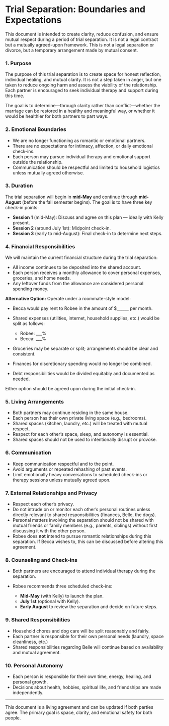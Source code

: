 # Trial Separation: Boundaries and Expectations

This document is intended to create clarity, reduce confusion, and ensure mutual respect during a period of trial separation. It is not a legal contract but a mutually agreed-upon framework. This is not a legal separation or divorce, but a temporary arrangement made by mutual consent.


### 1. Purpose

The purpose of this trial separation is to create space for honest reflection, individual healing, and mutual clarity. It is not a step taken in anger, but one taken to reduce ongoing harm and assess the viability of the relationship. Each partner is encouraged to seek individual therapy and support during this time.

The goal is to determine—through clarity rather than conflict—whether the marriage can be restored in a healthy and meaningful way, or whether it would be healthier for both partners to part ways.

### 2. Emotional Boundaries

* We are no longer functioning as romantic or emotional partners.
* There are no expectations for intimacy, affection, or daily emotional check-ins.
* Each person may pursue individual therapy and emotional support outside the relationship.
* Communication should be respectful and limited to household logistics unless mutually agreed otherwise.

### 3. Duration

The trial separation will begin in **mid-May** and continue through **mid-August** (before the fall semester begins). The goal is to have three key check-in points:

* **Session 1** (mid-May): Discuss and agree on this plan — ideally with Kelly present.
* **Session 2** (around July 1st): Midpoint check-in.
* **Session 3** (early to mid-August): Final check-in to determine next steps.

<div style="page-break-after: always;"></div>

### 4. Financial Responsibilities

We will maintain the current financial structure during the trial separation:

* All income continues to be deposited into the shared account.
* Each person receives a monthly allowance to cover personal expenses, groceries, and home needs.
* Any leftover funds from the allowance are considered personal spending money.

**Alternative Option:** Operate under a roommate-style model:

* Becca would pay rent to Robee in the amount of $\_\_\_\_\_\_ per month.
* Shared expenses (utilities, internet, household supplies, etc.) would be split as follows:

  * Robee: \_\_\_%
  * Becca: \_\_\_%
* Groceries may be separate or split; arrangements should be clear and consistent.
* Finances for discretionary spending would no longer be combined.
* Debt responsibilities would be divided equitably and documented as needed.

Either option should be agreed upon during the initial check-in.

### 5. Living Arrangements

* Both partners may continue residing in the same house.
* Each person has their own private living space (e.g., bedrooms).
* Shared spaces (kitchen, laundry, etc.) will be treated with mutual respect.
* Respect for each other’s space, sleep, and autonomy is essential.
* Shared spaces should not be used to intentionally disrupt or provoke.

### 6. Communication

* Keep communication respectful and to the point.
* Avoid arguments or repeated rehashing of past events.
* Limit emotionally heavy conversations to scheduled check-ins or therapy sessions unless mutually agreed upon.

<div style="page-break-after: always;"></div>

### 7. External Relationships and Privacy

* Respect each other’s privacy.
* Do not intrude on or monitor each other’s personal routines unless directly relevant to shared responsibilities (finances, Belle, the dogs).
* Personal matters involving the separation should not be shared with mutual friends or family members (e.g., parents, siblings) without first discussing it with the other person.
* Robee does **not** intend to pursue romantic relationships during this separation. If Becca wishes to, this can be discussed before altering this agreement.

### 8. Counseling and Check-ins

* Both partners are encouraged to attend individual therapy during the separation.
* Robee recommends three scheduled check-ins:

  * **Mid-May** (with Kelly) to launch the plan.
  * **July 1st** (optional with Kelly).
  * **Early August** to review the separation and decide on future steps.

### 9. Shared Responsibilities

* Household chores and dog care will be split reasonably and fairly.
* Each partner is responsible for their own personal needs (laundry, space cleanliness, etc.)
* Shared responsibilities regarding Belle will continue based on availability and mutual agreement.

### 10. Personal Autonomy

* Each person is responsible for their own time, energy, healing, and personal growth.
* Decisions about health, hobbies, spiritual life, and friendships are made independently.

---

This document is a living agreement and can be updated if both parties agree. The primary goal is space, clarity, and emotional safety for both people.